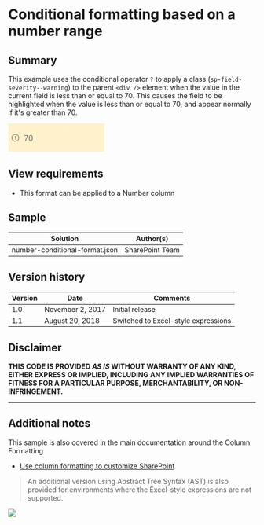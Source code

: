 # Conditional formatting based on a number range

## Summary
This example uses the conditional operator `?` to apply a class (`sp-field-severity--warning`) to the parent `<div />` element when the  value in the current field is less than or equal to 70.  This causes the field to be highlighted when the value is less than or equal to 70, and appear normally if it's greater than 70.

![screenshot of the sample](./assets/screenshot.png)

## View requirements
- This format can be applied to a Number column

## Sample

Solution|Author(s)
--------|---------
number-conditional-format.json | SharePoint Team

## Version history

Version|Date|Comments
-------|----|--------
1.0|November 2, 2017|Initial release
1.1|August 20, 2018|Switched to Excel-style expressions

## Disclaimer
**THIS CODE IS PROVIDED *AS IS* WITHOUT WARRANTY OF ANY KIND, EITHER EXPRESS OR IMPLIED, INCLUDING ANY IMPLIED WARRANTIES OF FITNESS FOR A PARTICULAR PURPOSE, MERCHANTABILITY, OR NON-INFRINGEMENT.**

---

## Additional notes
This sample is also covered in the main documentation around the Column Formatting

- [Use column formatting to customize SharePoint](https://docs.microsoft.com/en-us/sharepoint/dev/declarative-customization/column-formatting)

> An additional version using Abstract Tree Syntax (AST) is also provided for environments where the Excel-style expressions are not supported.

<img src="https://telemetry.sharepointpnp.com/sp-dev-list-formatting/column-samples/number-conditional-format" />